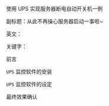 使用 UPS 实现服务器断电自动开关机一例

副标题：从此不再操心服务器启动一事啦~

英文：

关键字：





前言



`UPS` 监控软件的安装









`UPS` 监控软件的设定







最终效果确认







